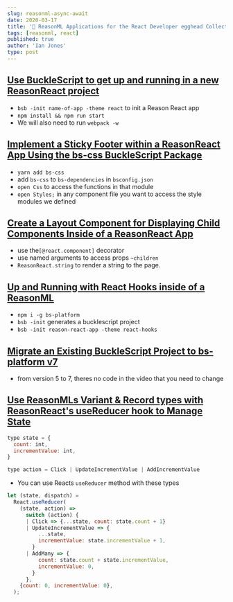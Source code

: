 ```yaml
---
slug: reasonml-async-await
date: 2020-03-17
title: '📝 ReasonML Applications for the React Developer egghead Collection Notes'
tags: [reasonml, react]
published: true
author: 'Ian Jones'
type: post
---
```


## [Use BuckleScript to get up and running in a new ReasonReact project](https://egghead.io/lessons/reason-use-bucklescript-to-get-up-and-running-in-a-new-reasonreact-project?pl=reasonml-applications-for-the-react-developer-684c095f)

- `bsb -init name-of-app -theme react` to init a Reason React app
- `npm install && npm run start`
- We will also need to run `webpack -w`

## [Implement a Sticky Footer within a ReasonReact App Using the bs-css BuckleScript Package](https://egghead.io/lessons/reason-implement-a-sticky-footer-within-a-reasonreact-app-using-the-bs-css-bucklescript-package?pl=reasonml-applications-for-the-react-developer-684c095f)

- `yarn add bs-css`
- add `bs-css` to `bs-dependencies` in `bsconfig.json`
- `open Css` to access the functions in that module
- `open Styles;` in any component file you want to access the style modules we defined

## [Create a Layout Component for Displaying Child Components Inside of a ReasonReact App](https://egghead.io/lessons/reason-create-a-layout-component-for-displaying-child-components-inside-of-a-reasonreact-app?pl=reasonml-applications-for-the-react-developer-684c095f)

- use the`[@react.component]` decorator
- use named arguments to access props `~children`
- `ReasonReact.string` to render a string to the page.

## [Up and Running with React Hooks inside of a ReasonML](https://egghead.io/lessons/egghead-up-and-running-with-react-hooks-inside-of-a-reasonml?pl=reasonml-applications-for-the-react-developer-684c095f)

- `npm i -g bs-platform`
- `bsb -init` generates a bucklescript project
- `bsb -init reason-react-app -theme react-hooks`

## [Migrate an Existing BuckleScript Project to bs-platform v7](https://egghead.io/lessons/reason-migrate-an-existing-bucklescript-project-to-bs-platform-v7?pl=reasonml-applications-for-the-react-developer-684c095f)

- from version 5 to 7, theres no code in the video that you need to change

## [Use ReasonMLs Variant & Record types with ReasonReact's useReducer hook to Manage State](https://egghead.io/lessons/reason-use-reasonmls-variant-record-types-with-reasonreact-s-usereducer-hook-to-manage-state?pl=reasonml-applications-for-the-react-developer-684c095f)

```js
type state = {
  count: int,
  incrementValue: int,
}

type action = Click | UpdateIncrementValue | AddIncrementValue
```

- You can use Reacts `useReducer` method with these types

```js
let (state, dispatch) =
  React.useReducer(
    (state, action) =>
      switch (action) {
      | Click => {...state, count: state.count + 1}
      | UpdateIncrementValue => {
          ...state,
          incrementValue: state.incrementValue + 1,
        }
      | AddMany => {
          count: state.count + state.incrementValue,
          incrementValue: 0,
        }
      },
    {count: 0, incrementValue: 0},
  );
```
